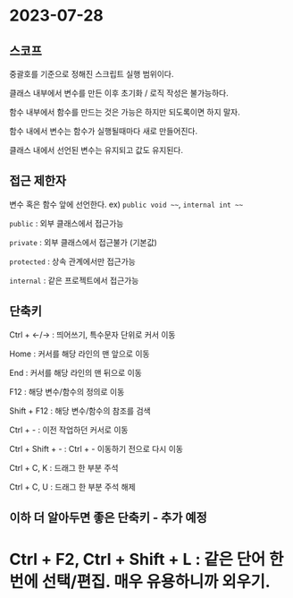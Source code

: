 # 2023-07-28

## 스코프

중괄호를 기준으로 정해진 스크립트 실행 범위이다.

클래스 내부에서 변수를 만든 이후 초기화 / 로직 작성은 불가능하다.

함수 내부에서 함수를 만드는 것은 가능은 하지만 되도록이면 하지 말자.

함수 내에서 변수는 함수가 실행될때마다 새로 만들어진다.

클래스 내에서 선언된 변수는 유지되고 값도 유지된다.

## 접근 제한자

변수 혹은 함수 앞에 선언한다. ex) `public void ~~`, `internal int ~~`

`public` : 외부 클래스에서 접근가능

`private` : 외부 클래스에서 접근불가 (기본값)

`protected` : 상속 관계에서만 접근가능

`internal` : 같은 프로젝트에서 접근가능

## 단축키

Ctrl + ←/→ : 띄어쓰기, 특수문자 단위로 커서 이동

Home : 커서를 해당 라인의 맨 앞으로 이동

End : 커서를 해당 라인의 맨 뒤으로 이동

F12 : 해당 변수/함수의 정의로 이동

Shift + F12 : 해당 변수/함수의 참조를 검색

Ctrl + - : 이전 작업하던 커서로 이동

Ctrl + Shift + - : Ctrl + - 이동하기 전으로 다시 이동

Ctrl + C, K : 드래그 한 부분 주석

Ctrl + C, U : 드래그 한 부분 주석 해제

## 이하 더 알아두면 좋은 단축키 - 추가 예정

# Ctrl + F2, Ctrl + Shift + L : 같은 단어 한번에 선택/편집. 매우 유용하니까 외우기.
